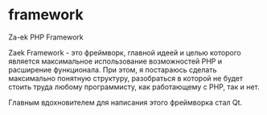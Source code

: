# framework
Za-ek PHP Framework

Zaek Framework - это фреймворк, главной идеей и целью которого является максимальное использование возможностей PHP и расширение функционала. 
При этом, я постараюсь сделать максимально понятную структуру, разобраться в которой не будет стоить труда любому программисту, как работающему с PHP, так и нет.

Главным вдохновителем для написания этого фреймворка стал Qt.
